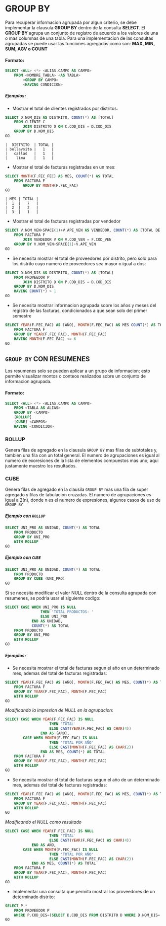 # GROUP BY
Para recuperar informacion agrupada por algun criterio, se debe implementar la clausula **GROUP BY** dentro de la consulta **SELECT**. El **GROUP BY** agrupa un conjunto de registro de acuerdo a los valores de una o mas columnas de una tabla. Para una implementacion de las consultas agrupadas se puede usar las funciones agregadas como son: **MAX, MIN, SUM, AGV o COUNT**
#### Formato:
```sql
SELECT <ALL> <*> <ALIAS.CAMPO AS CAMPO>
    FROM <NOMBRE_TABLA> <AS TABLA>
        <GROUP BY CAMPO>
        <HAVING CONDICION>
```
##### Ejemplos:
+ Mostrar el total de clientes registrados por distritos.
```sql
SELECT D.NOM_DIS AS DISTRITO, COUNT(*) AS [TOTAL]
    FROM CLIENTE C
        JOIN DISTRITO D ON C.COD_DIS = D.COD_DIS
    GROUP BY D.NOM_DIS
GO
```
```
|  DISTRITO  | TOTAL |  
| bellavsita |   1   |  
|   callad   |   1   |  
|    lima    |   1   |  
```
+ Mostrar el total de facturas registradas en un mes:
```sql
SELECT MONTH(F.FEC_FEC) AS MES, COUNT(*) AS TOTAL
    FROM FACTURA F
        GROUP BY MONTH(F.FEC_FAC)
GO
```
```
| MES | TOTAL |
|  1  |   7   |
|  2  |   2   |
|  3  |   1   |
```
+ Mostrar el total de facturas registradas por vendedor
```sql
SELECT V.NOM_VEN+SPACE(1)+V.APE_VEN AS VENDEDOR, COUNT(*) AS [TOTAL DE FACTURAS]
    FROM FACTURA F
        JOIN VENDEDOR V ON V.COD_VEN = F.COD_VEN
    GROUP BY V.NOM_VEN+SPACE(1)+V.APE_VEN
GO
```
+ Se necesita mostrar el total de proveedores por distrito, pero solo para los distrito cuyo numero de proveedores sea mayor o igual a dos:
```sql
SELECT D.NOM_DIS AS DISTRITO, COUNT(*) AS [TOTAL]
    FROM PROVEEDOR P
        JOIN DISTRITO D ON P.COD_DIS = D.COD_DIS
    GROUP BY D.NOM_DIS
    HAVING COUNT(*) > 1
GO
```
+ Se necesita mostrar informacion agrupada sobre los años y meses del registro de las facturas, condicionados a que sean solo del primer semestre 

```sql
SELECT YEAR(F.FEC_FAC) AS [AÑO], MONTH(F.FEC_FAC) AS MES COUNT(*) AS TOTAL 
    FROM FACTURA F
    GROUP BY YEAR(F.FEC_FAC), MONTH(F.FEC_FAC)
    HAVING MONTH(F.FEC_FAC) <= 6
GO
```
## ```GROUP BY``` CON RESUMENES
Los resumenes solo se pueden aplicar a un grupo de informacion; esto permite visualizar montos o conteos realizados sobre un conjunto de informacion agrupada.
#### Formato: 
```sql
SELECT <ALL> <*> <ALIAS.CAMPO AS CAMPO>
    FROM <TABLA AS ALIAS>
    GROUP BY <CAMPO>
    [ROLLUP]
    [CUBE] <CAMPOS>
    HAVING <CONDICION>
```
### ROLLUP 
Genera filas de agregado en la clausula ```GROUP BY``` mas filas de subtotales y, tambien una fila con un total general. El numero de agrupaciones es igual al numero de exoresiones de la lista de elementos compuestos mas uno; aqui justamente muestro los resultados.

### CUBE
Genera filas de agregado en la clausila ```GROUP BY``` mas una fila de super agregado y filas de tabulacion cruzadas. El numero de agrupaciones es igual a 2(n), donde n es el numero de expresiones, algunos casos de uso de ```GROUP BY```

##### Ejemplo con ```ROLLUP```
```sql
SELECT UNI_PRO AS UNIDAD, COUNT(*) AS TOTAL
    FROM PRODUCTO
    GROUP BY UNI_PRO 
    WITH ROLLUP
GO
```

##### Ejemplo con ```CUBE```
```sql
SELECT UNI_PRO AS UNIDAD, COUNT(*) AS TOTAL
    FROM PRODUCTO
    GROUP BY CUBE (UNI_PRO)
GO
```
Si se necesita modificar el valor NULL dentro de la consulta agrupada con resumenes, se podria usar el siguiente codigo:
```sql
SELECT CASE WHEN UNI_PRO IS NULL
                THEN 'TOTAL PRODUCTOS: '
                ELSE UNI_PRO
            END AS UNIDAD,
            COUNT(*) AS TOTAL
    FROM PRODUCTO
    GROUP BY UNI_PRO
    WITH ROLLUP
GO
```
##### Ejemplos:
+ Se necesita mostrar el total de facturas segun el año en un determinado mes, ademas del total de facturas registradas:
```sql
SELECT YEAR(F.FEC_FAC) AS [AÑO], MONTH(F.FEC_FAC) AS MES, COUNT(*) AS TOTAL
    FROM FACTURA F
    GROUP BY YEAR(F.FEC_FAC), MONTH(F.FEC_FAC)
    WITH ROLLUP
GO
```
*Modificando la impresion de NULL en la agrupacion:*
```sql
SELECT CASE WHEN YEAR(F.FEC_FAC) IS NULL
                    THEN 'TOTAL'
                    ELSE CAST(YEAR(F.FEC_FAC) AS CHAR(4))
                END AS [AÑO],
        CASE WHEN MONTH(F.FEC_FAC) IS NULL
                    THEN 'TOTAL POR AÑO'
                    ELSE CAST(MONTH(F.FEC_FAC) AS CHAR(2))
                END AS MES, COUNT(*) AS TOTAL
    FROM FACTURA F
    GROUP BY YEAR(F.FEC_FAC), MONTH(F.FEC_FAC)
    WITH ROLLUP
GO
```
+ Se necesita mostrar el total de facturas segun el año de un determinado mes, ademas del total de facturas registradas:
```sql
SELECT YEAR(F.FEC_FAC) AS [AÑO], MONTH(F.FEC_FAC) AS MES, COUNT(*) AS TOTAL
    FROM FACTURA F
    GROUP BY YEAR(F.FEC_FAC), MONTH(F.FEC_FAC)
    WITH ROLLUP
GO
```
*Modificando el NULL como resultado*
```sql
SELECT CASE WHEN YEAR(F.FEC_FAC) IS NULL
                    THEN 'TOTAL'
                    ELSE CAST(YEAR(F.FEC_FAC) AS CHAR(4))
            END AS AÑO,
        CASE WHEN MONTH(F.FEC_FAC) IS NULL
                    THEN 'TOTAL POR AÑO'
                    ELSE CAST(MONTH(F.FEC_FAC) AS CHAR(2))
            END AS MES, COUNT(*) AS TOTAL
    FROM FACTURA F
    GROUP BY YEAR(F.FEC_FAC), MONTH(F.FEC_FAC)
    WITH ROLLUP
GO
```
+ Implementar una consulta que permita mostrar los proveedores de un determinado distrito:
```sql
SELECT P.*
    FROM PROVEEDOR P
    WHERE P.COD_DIS=(SELECT D.COD_DIS FROM DISTRITO D WHERE D.NOM_DIS='RIMAC')
GO
```



















